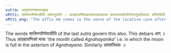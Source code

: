```yaml
---
sutra: आग्रहायण्यश्वत्थाट्ठक्
vRtti: सास्मिन्पौर्णमासीति सर्वमनुवर्तते । आग्रहायणीशब्दादश्वत्थशब्दाच्च प्रथमासमर्थात्पौर्णमास्युपाधिकाद् अस्मिन्निति सप्तम्यर्थे ठक् प्रत्ययो भवति ॥
vRtti_eng: "The affix ठक् comes in the sense of the locative case after the words '_agrahayani_' and '_asvattha_' ending in the first case-affix in construction and being the name of a full-moon night."
---
```

The words सास्मिन्पौर्णमासीति of the last _sutra_ govern this also. This debars अण् ॥ Thus आग्रहायणिको मासः 'the month called _Agrahayanika_' i.e. in which the moon is full in the asterism of _Agrahayana_. Similarly आश्वत्थिकः ॥
